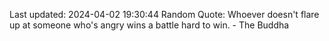 Last updated: 2024-04-02 19:30:44
Random Quote: Whoever doesn't flare up at someone who's angry wins a battle hard to win. - The Buddha